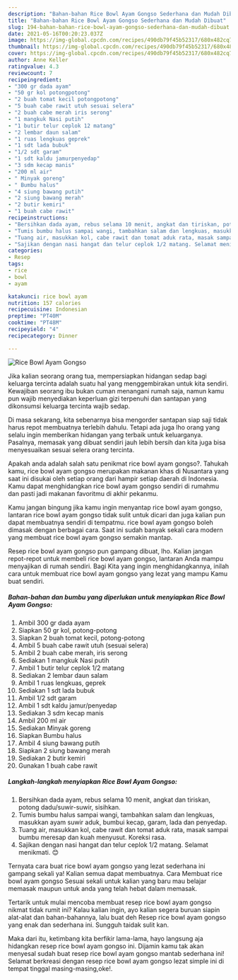 ```yaml
---
description: "Bahan-bahan Rice Bowl Ayam Gongso Sederhana dan Mudah Dibuat"
title: "Bahan-bahan Rice Bowl Ayam Gongso Sederhana dan Mudah Dibuat"
slug: 194-bahan-bahan-rice-bowl-ayam-gongso-sederhana-dan-mudah-dibuat
date: 2021-05-16T00:20:23.037Z
image: https://img-global.cpcdn.com/recipes/490db79f45b52317/680x482cq70/rice-bowl-ayam-gongso-foto-resep-utama.jpg
thumbnail: https://img-global.cpcdn.com/recipes/490db79f45b52317/680x482cq70/rice-bowl-ayam-gongso-foto-resep-utama.jpg
cover: https://img-global.cpcdn.com/recipes/490db79f45b52317/680x482cq70/rice-bowl-ayam-gongso-foto-resep-utama.jpg
author: Anne Keller
ratingvalue: 4.3
reviewcount: 7
recipeingredient:
- "300 gr dada ayam"
- "50 gr kol potongpotong"
- "2 buah tomat kecil potongpotong"
- "5 buah cabe rawit utuh sesuai selera"
- "2 buah cabe merah iris serong"
- "1 mangkuk Nasi putih"
- "1 butir telur ceplok 12 matang"
- "2 lembar daun salam"
- "1 ruas lengkuas geprek"
- "1 sdt lada bubuk"
- "1/2 sdt garam"
- "1 sdt kaldu jamurpenyedap"
- "3 sdm kecap manis"
- "200 ml air"
- " Minyak goreng"
- " Bumbu halus"
- "4 siung bawang putih"
- "2 siung bawang merah"
- "2 butir kemiri"
- "1 buah cabe rawit"
recipeinstructions:
- "Bersihkan dada ayam, rebus selama 10 menit, angkat dan tiriskan, potong dadu/suwir-suwir, sisihkan."
- "Tumis bumbu halus sampai wangi, tambahkan salam dan lengkuas, masukkan ayam suwir aduk, bumbui kecap, garam, lada dan penyedap."
- "Tuang air, masukkan kol, cabe rawit dan tomat aduk rata, masak sampai bumbu meresap dan kuah menyusut. Koreksi rasa."
- "Sajikan dengan nasi hangat dan telur ceplok 1/2 matang. Selamat menikmati. 😊"
categories:
- Resep
tags:
- rice
- bowl
- ayam

katakunci: rice bowl ayam 
nutrition: 157 calories
recipecuisine: Indonesian
preptime: "PT40M"
cooktime: "PT48M"
recipeyield: "4"
recipecategory: Dinner

---
```



![Rice Bowl Ayam Gongso](https://img-global.cpcdn.com/recipes/490db79f45b52317/680x482cq70/rice-bowl-ayam-gongso-foto-resep-utama.jpg)

Jika kalian seorang orang tua, mempersiapkan hidangan sedap bagi keluarga tercinta adalah suatu hal yang menggembirakan untuk kita sendiri. Kewajiban seorang ibu bukan cuman menangani rumah saja, namun kamu pun wajib menyediakan keperluan gizi terpenuhi dan santapan yang dikonsumsi keluarga tercinta wajib sedap.

Di masa  sekarang, kita sebenarnya bisa mengorder santapan siap saji tidak harus repot membuatnya terlebih dahulu. Tetapi ada juga lho orang yang selalu ingin memberikan hidangan yang terbaik untuk keluarganya. Pasalnya, memasak yang dibuat sendiri jauh lebih bersih dan kita juga bisa menyesuaikan sesuai selera orang tercinta. 



Apakah anda adalah salah satu penikmat rice bowl ayam gongso?. Tahukah kamu, rice bowl ayam gongso merupakan makanan khas di Nusantara yang saat ini disukai oleh setiap orang dari hampir setiap daerah di Indonesia. Kamu dapat menghidangkan rice bowl ayam gongso sendiri di rumahmu dan pasti jadi makanan favoritmu di akhir pekanmu.

Kamu jangan bingung jika kamu ingin menyantap rice bowl ayam gongso, lantaran rice bowl ayam gongso tidak sulit untuk dicari dan juga kalian pun dapat membuatnya sendiri di tempatmu. rice bowl ayam gongso boleh dimasak dengan berbagai cara. Saat ini sudah banyak sekali cara modern yang membuat rice bowl ayam gongso semakin mantap.

Resep rice bowl ayam gongso pun gampang dibuat, lho. Kalian jangan repot-repot untuk membeli rice bowl ayam gongso, lantaran Anda mampu menyajikan di rumah sendiri. Bagi Kita yang ingin menghidangkannya, inilah cara untuk membuat rice bowl ayam gongso yang lezat yang mampu Kamu buat sendiri.

<!--inarticleads1-->

##### Bahan-bahan dan bumbu yang diperlukan untuk menyiapkan Rice Bowl Ayam Gongso:

1. Ambil 300 gr dada ayam
1. Siapkan 50 gr kol, potong-potong
1. Siapkan 2 buah tomat kecil, potong-potong
1. Ambil 5 buah cabe rawit utuh (sesuai selera)
1. Ambil 2 buah cabe merah, iris serong
1. Sediakan 1 mangkuk Nasi putih
1. Ambil 1 butir telur ceplok 1/2 matang
1. Sediakan 2 lembar daun salam
1. Ambil 1 ruas lengkuas, geprek
1. Sediakan 1 sdt lada bubuk
1. Ambil 1/2 sdt garam
1. Ambil 1 sdt kaldu jamur/penyedap
1. Sediakan 3 sdm kecap manis
1. Ambil 200 ml air
1. Sediakan  Minyak goreng
1. Siapkan  Bumbu halus
1. Ambil 4 siung bawang putih
1. Siapkan 2 siung bawang merah
1. Sediakan 2 butir kemiri
1. Gunakan 1 buah cabe rawit




<!--inarticleads2-->

##### Langkah-langkah menyiapkan Rice Bowl Ayam Gongso:

1. Bersihkan dada ayam, rebus selama 10 menit, angkat dan tiriskan, potong dadu/suwir-suwir, sisihkan.
1. Tumis bumbu halus sampai wangi, tambahkan salam dan lengkuas, masukkan ayam suwir aduk, bumbui kecap, garam, lada dan penyedap.
1. Tuang air, masukkan kol, cabe rawit dan tomat aduk rata, masak sampai bumbu meresap dan kuah menyusut. Koreksi rasa.
1. Sajikan dengan nasi hangat dan telur ceplok 1/2 matang. Selamat menikmati. 😊




Ternyata cara buat rice bowl ayam gongso yang lezat sederhana ini gampang sekali ya! Kalian semua dapat membuatnya. Cara Membuat rice bowl ayam gongso Sesuai sekali untuk kalian yang baru mau belajar memasak maupun untuk anda yang telah hebat dalam memasak.

Tertarik untuk mulai mencoba membuat resep rice bowl ayam gongso nikmat tidak rumit ini? Kalau kalian ingin, ayo kalian segera buruan siapin alat-alat dan bahan-bahannya, lalu buat deh Resep rice bowl ayam gongso yang enak dan sederhana ini. Sungguh taidak sulit kan. 

Maka dari itu, ketimbang kita berfikir lama-lama, hayo langsung aja hidangkan resep rice bowl ayam gongso ini. Dijamin kamu tak akan menyesal sudah buat resep rice bowl ayam gongso mantab sederhana ini! Selamat berkreasi dengan resep rice bowl ayam gongso lezat simple ini di tempat tinggal masing-masing,oke!.

